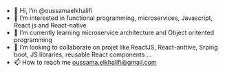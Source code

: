 - 👋 Hi, I’m @oussamaelkhalifi
- 👀 I’m interested in functional programming, microservices, Javascript, React js and React-native
- 🌱 I’m currently learning microservice architecture and Object oritented programming
- 💞️ I’m looking to collaborate on projet like ReactJS, React-anttive, Srping boot, JS libraries, reusable React components ...
- 📫 How to reach me oussama.elkhalifi@gmail.com

<!---
oussamaelkhalifi/oussamaelkhalifi is a ✨ special ✨ repository because its `README.md` (this file) appears on your GitHub profile.
You can click the Preview link to take a look at your changes.
--->
